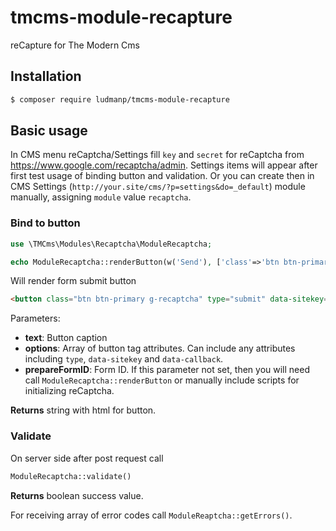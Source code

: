# tmcms-module-recapture
reCapture for The Modern Cms

## Installation

``` bash
$ composer require ludmanp/tmcms-module-recapture
```

## Basic usage

In CMS menu reCaptcha/Settings fill `key` and `secret` for reCaptcha from https://www.google.com/recaptcha/admin.
Settings items will appear after first test usage of binding button and validation. Or you can create then in CMS Settings (`http://your.site/cms/?p=settings&do=_default`) module manually, assigning `module` value `recaptcha`.

### Bind to button

```php
use \TMCms\Modules\Recaptcha\ModuleRecaptcha;

echo ModuleRecaptcha::renderButton(w('Send'), ['class'=>'btn btn-primary'], 'contactForm');
```

Will render form submit button

```html
<button class="btn btn-primary g-recaptcha" type="submit" data-sitekey="Your-ReCaptchure-Key " data-callback="onSubmit">Send</button>
```

Parameters:

* **text**:  Button caption
* **options**:  Array of button tag attributes. Can include any attributes including `type`, `data-sitekey` and `data-callback`.
* **prepareFormID**:  Form ID. If this parameter not set, then you will need call `ModuleRecaptcha::renderButton` or manually include scripts for initializing reCaptcha.

**Returns** string with html for button.

### Validate

On server side after post request call

```php
ModuleRecaptcha::validate()
```

**Returns** boolean success value.

For receiving array of error codes call `ModuleReaptcha::getErrors()`.
